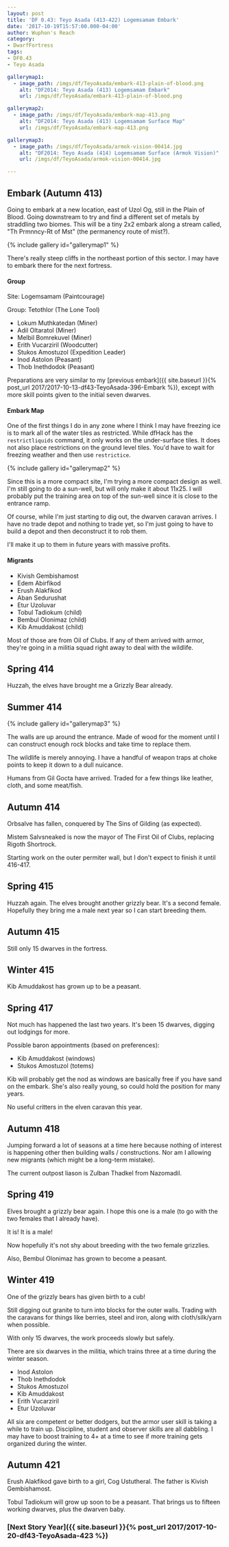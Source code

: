 ```yaml
---
layout: post
title: 'DF 0.43: Teyo Asada (413-422) Logemsamam Embark'
date: '2017-10-19T15:57:00.000-04:00'
author: Wuphon's Reach
category:
- DwarfFortress
tags:
- DF0.43
- Teyo Asada

gallerymap1:
  - image_path: /imgs/df/TeyoAsada/embark-413-plain-of-blood.png
    alt: "DF2014: Teyo Asada (413) Logemsamam Embark"
    url: /imgs/df/TeyoAsada/embark-413-plain-of-blood.png

gallerymap2:
  - image_path: /imgs/df/TeyoAsada/embark-map-413.png
    alt: "DF2014: Teyo Asada (413) Logemsamam Surface Map"
    url: /imgs/df/TeyoAsada/embark-map-413.png

gallerymap3:
  - image_path: /imgs/df/TeyoAsada/armok-vision-00414.jpg
    alt: "DF2014: Teyo Asada (414) Logemsamam Surface (Armok Vision)"
    url: /imgs/df/TeyoAsada/armok-vision-00414.jpg

---
```


## Embark (Autumn 413)

Going to embark at a new location, east of Uzol Og, still in the Plain of Blood.  Going downstream to try and find a different set of metals by straddling two biomes.  This will be a tiny 2x2 embark along a stream called, "Th Prmnncy-Rt of Mst" (the permanency route of mist?).

{% include gallery id="gallerymap1" %}

There's really steep cliffs in the northeast portion of this sector.  I may have to embark there for the next fortress.

#### Group

Site: Logemsamam (Paintcourage)

Group: Tetothlor (The Lone Tool)

- Lokum Muthkatedan (Miner)
- Adil Oltaratol (Miner)
- Melbil Bomrekuvel (Miner)
- Erith Vucarziril (Woodcutter)
- Stukos Amostuzol (Expedition Leader)
- Inod Astolon (Peasant)
- Thob Inethdodok (Peasant)

Preparations are very similar to my [previous embark]({{ site.baseurl }}{% post_url 2017/2017-10-13-df43-TeyoAsada-396-Embark %}), except with more skill points given to the initial seven dwarves.

#### Embark Map

One of the first things I do in any zone where I think I may have freezing ice is to mark all of the water tiles as restricted.  While dfHack has the `restrictliquids` command, it only works on the under-surface tiles.  It does not also place restrictions on the ground level tiles.  You'd have to wait for freezing weather and then use `restrictice`.

{% include gallery id="gallerymap2" %}

Since this is a more compact site, I'm trying a more compact design as well.  I'm still going to do a sun-well, but will only make it about 11x25.  I will probably put the training area on top of the sun-well since it is close to the entrance ramp.

Of course, while I'm just starting to dig out, the dwarven caravan arrives.  I have no trade depot and nothing to trade yet, so I'm just going to have to build a depot and then deconstruct it to rob them.

I'll make it up to them in future years with massive profits.

#### Migrants

- Kivish Gembishamost
- Edem Abirfikod
- Erush Alakfikod
- Aban Sedurushat
- Etur Uzoluvar
- Tobul Tadiokum (child)
- Bembul Olonimaz (child)
- Kib Amuddakost (child)

Most of those are from Oil of Clubs.  If any of them arrived with armor, they're going in a militia squad right away to deal with the wildlife.

## Spring 414

Huzzah, the elves have brought me a Grizzly Bear already.

## Summer 414

{% include gallery id="gallerymap3" %}

The walls are up around the entrance.  Made of wood for the moment until I can construct enough rock blocks and take time to replace them.

The wildlife is merely annoying.  I have a handful of weapon traps at choke points to keep it down to a dull nuicance.

Humans from Gil Gocta have arrived.  Traded for a few things like leather, cloth, and some meat/fish.

## Autumn 414

Orbsalve has fallen, conquered by The Sins of Gilding (as expected).

Mistem Salvsneaked is now the mayor of The First Oil of Clubs, replacing Rigoth Shortrock.

Starting work on the outer permiter wall, but I don't expect to finish it until 416-417.

## Spring 415

Huzzah again.  The elves brought another grizzly bear.  It's a second female.  Hopefully they bring me a male next year so I can start breeding them.

## Autumn 415

Still only 15 dwarves in the fortress.

## Winter 415

Kib Amuddakost has grown up to be a peasant.

## Spring 417

Not much has happened the last two years.  It's been 15 dwarves, digging out lodgings for more.  

Possible baron appointments (based on preferences):

- Kib Amuddakost (windows)
- Stukos Amostuzol (totems)

Kib will probably get the nod as windows are basically free if you have sand on the embark.  She's also really young, so could hold the position for many years.

No useful critters in the elven caravan this year.

## Autumn 418

Jumping forward a lot of seasons at a time here because nothing of interest is happening other then building walls / constructions.  Nor am I allowing new migrants (which might be a long-term mistake).

The current outpost liason is Zulban Thadkel from Nazomadil.

## Spring 419

Elves brought a grizzly bear again.  I hope this one is a male (to go with the two females that I already have).

It is! It is a male!

Now hopefully it's not shy about breeding with the two female grizzlies.

Also, Bembul Olonimaz has grown to become a peasant.

## Winter 419

One of the grizzly bears has given birth to a cub!

Still digging out granite to turn into blocks for the outer walls.  Trading with the caravans for things like berries, steel and iron, along with cloth/silk/yarn when possible.

With only 15 dwarves, the work proceeds slowly but safely.

There are six dwarves in the militia, which trains three at a time during the winter season.

- Inod Astolon
- Thob Inethdodok
- Stukos Amostuzol
- Kib Amuddakost
- Erith Vucarziril
- Etur Uzoluvar

All six are competent or better dodgers, but the armor user skill is taking a while to train up.  Discipline, student and observer skills are all dabbling.  I may have to boost training to 4+ at a time to see if more training gets organized during the winter.

## Autumn 421

Erush Alakfikod gave birth to a girl, Cog Ustutheral.  The father is Kivish Gembishamost.

Tobul Tadiokum will grow up soon to be a peasant.  That brings us to fifteen working dwarves, plus the dwarven baby.

### [Next Story Year]({{ site.baseurl }}{% post_url 2017/2017-10-20-df43-TeyoAsada-423 %})
